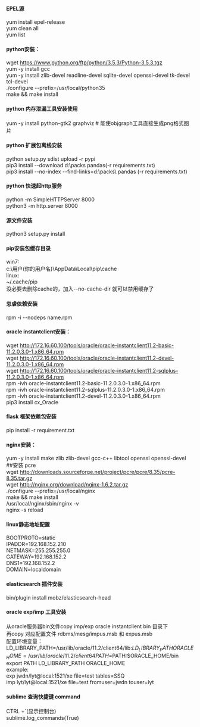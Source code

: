  #### EPEL源  
  yum install epel-release    
  yum clean all    
  yum list    
  #### python安装：  
  wget https://www.python.org/ftp/python/3.5.3/Python-3.5.3.tgz    
  yum -y install gcc    
  yum -y install zlib-devel readline-devel sqlite-devel openssl-devel tk-devel tcl-devel    
  ./configure --prefix=/usr/local/python35    
  make && make install    
  #### python 内存泄漏工具安装使用  
  yum -y install python-gtk2 graphviz # 能使objgraph工具直接生成png格式图片  
  #### python 扩展包离线安装  
  python setup.py sdist upload -r pypi  
  pip3 install --download d:\packs pandas(-r requirements.txt)  
  pip3 install --no-index --find-links=d:\packs\ pandas (-r requirements.txt)  
  #### python 快速起http服务  
  python -m SimpleHTTPServer 8000  
  python3 -m http.server 8000  
  #### 源文件安装  
  python3 setup.py install  
  #### pip安装包缓存目录  
  win7:  
  c:\用户\(你的用户名)\AppData\Local\pip\cache  
  linux:  
  ~/.cache/pip  
  没必要去删除cache的，加入--no-cache-dir 就可以禁用缓存了  
  #### 忽虐依赖安装  
  rpm -i --nodeps name.rpm  
  #### oracle instantclient安装：  
  wget http://172.16.60.100/tools/oracle/oracle-instantclient11.2-basic-11.2.0.3.0-1.x86_64.rpm  
  wget http://172.16.60.100/tools/oracle/oracle-instantclient11.2-devel-11.2.0.3.0-1.x86_64.rpm  
  wget http://172.16.60.100/tools/oracle/oracle-instantclient11.2-sqlplus-11.2.0.3.0-1.x86_64.rpm  
  rpm -ivh  oracle-instantclient11.2-basic-11.2.0.3.0-1.x86_64.rpm  
  rpm -ivh  oracle-instantclient11.2-sqlplus-11.2.0.3.0-1.x86_64.rpm  
  rpm -ivh  oracle-instantclient11.2-devel-11.2.0.3.0-1.x86_64.rpm  
  pip3 install cx_Oracle  
    
  #### flask 框架依赖包安装  
  pip install -r requirement.txt  
    
  #### nginx安装：  
  yum -y install make zlib zlib-devel gcc-c++ libtool  openssl openssl-devel  
  ##安装 pcre  
  wget http://downloads.sourceforge.net/project/pcre/pcre/8.35/pcre-8.35.tar.gz  
  wget http://nginx.org/download/nginx-1.6.2.tar.gz  
  ./configure --prefix=/usr/local/nginx  
  make && make install  
  /usr/local/nginx/sbin/nginx -v  
  nginx -s reload  
    
  #### linux静态地址配置  
  BOOTPROTO=static  
  IPADDR=192.168.152.210  
  NETMASK=255.255.255.0  
  GATEWAY=192.168.152.2  
  DNS1=192.168.152.2  
  DOMAIN=localdomain  
    
  #### elasticsearch 插件安装  
  bin/plugin install mobz/elasticsearch-head  
    
  #### oracle exp/imp 工具安装  
  从oracle服务器bin文件copy imp/exp oracle instantclient bin 目录下  
  再copy 对应配置文件 rdbms/mesg/impus.msb 和 expus.msb  
  配置环境变量：  
  LD_LIBRARY_PATH=/usr/lib/oracle/11.2/client64/lib:$LD_LIBRARY_PATH  
  ORACLE_HOME=/usr/lib/oracle/11.2/client64  
  PATH=$PATH:$ORACLE_HOME/bin  
  export PATH LD_LIBRARY_PATH ORACLE_HOME  
  example:  
      exp jwdn/lyt@local:1521/xe file=test tables=SSQ  
      imp lyt/lyt@local:1521/xe file=test fromuser=jwdn touser=lyt  
    
  #### sublime 查询快捷键 command  
  CTRL +`(显示控制台)  
  sublime.log_commands(True)  
  
